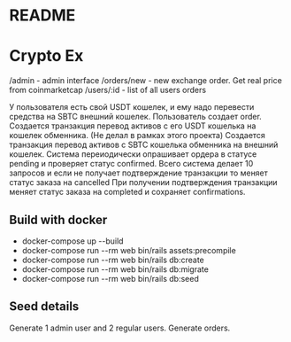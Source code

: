 # README

# Crypto Ex
/admin - admin interface
/orders/new - new exchange order. Get real price from coinmarketcap
/users/:id - list of all users orders

У пользователя есть свой USDT кошелек, и ему надо перевести средства на SBTC внешний кошелек.
Пользователь создает order.
Создается транзакция перевод активов с его USDT кошелька на кошелек обменника. (Не делал в рамках этого проекта)
Создается транзакция перевод активов с SBTC кошелька обменника на внешний кошелек.
Система переиодически опрашивает ордера в статусе pending и проверяет статус confirmed.
Всего система делает 10 запросов и если не получает подтверждение транзакции то меняет статус заказа на cancelled
При получении подтверждения транзакции меняет статус заказа на completed и сохраняет confirmations.

## Build with docker
  * docker-compose up --build
  * docker-compose run --rm web bin/rails assets:precompile
  * docker-compose run --rm web bin/rails db:create
  * docker-compose run --rm web bin/rails db:migrate
  * docker-compose run --rm web bin/rails db:seed

## Seed details
Generate 1 admin user and 2 regular users. 
Generate orders. 

